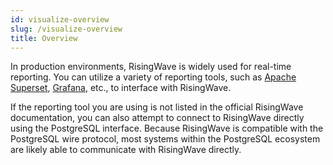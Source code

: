 ```yaml
---
id: visualize-overview
slug: /visualize-overview
title: Overview
---
```

<head>
  <link rel="canonical" href="https://docs.risingwave.com/docs/current/visualize-overview/" />
</head>

In production environments, RisingWave is widely used for real-time reporting. You can utilize a variety of reporting tools, such as [Apache Superset](/guides/superset-integration.md), [Grafana](/guides/grafana-integration.md), etc., to interface with RisingWave.

If the reporting tool you are using is not listed in the official RisingWave documentation, you can also attempt to connect to RisingWave directly using the PostgreSQL interface. Because RisingWave is compatible with the PostgreSQL wire protocol, most systems within the PostgreSQL ecosystem are likely able to communicate with RisingWave directly. 